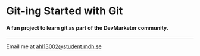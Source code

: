 # Git-ing Started with Git

#### A fun project to learn git as part of the **DevMarketer** community.

---

Email me at [ahl13002@student.mdh.se](Mailto:ahl13002@student.mdh.se)
